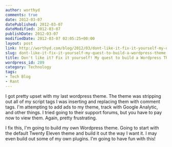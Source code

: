 ```yaml
---
author: worthyd
comments: true
date: 2012-03-07 
datePublished: 2012-03-07  
dateModified: 2012-03-07 
publishDate: 2012-03-07  
modifiedDate: 2012-03-07 02:05:25+00:00
layout: post
link: http://worthyd.com/blog/2012/03/dont-like-it-fix-it-yourself-my-quest-to-build-a-wordpress-theme/
slug: dont-like-it-fix-it-yourself-my-quest-to-build-a-wordpress-theme
title: Don't like it? Fix it yourself! My quest to build a Wordpress Theme.
wordpress_id: 289
category: Technology 
tags:
- Tech Blog
- Rant
---
```


I got pretty upset with my last wordpress theme.  The theme was stripping out all of my script tags I was inserting and replacing them with comment tags.  I'm attempting to add ads to my theme, track with Google Analytic, and other things.  I tried going to their support forums, but you have to pay now to view them.  Again, pretty frustrating.  

I fix this, I'm going to build my own Wordpress theme.  Going to start with the default Twenty Eleven theme and build it out the way I want it. I may even build out some of my own plugins. I'm going to have fun with this!
